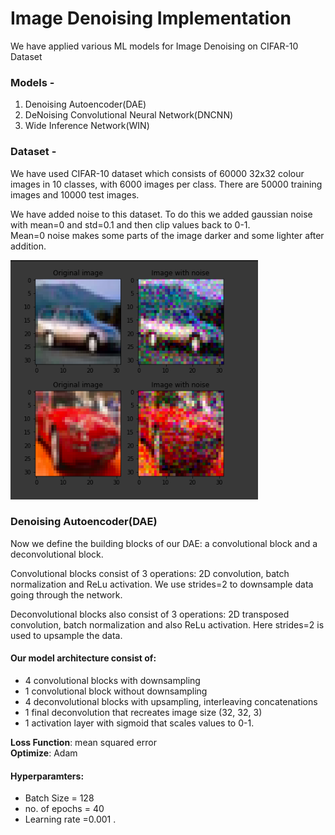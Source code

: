 # Image Denoising Implementation
We have applied various ML models for Image Denoising on CIFAR-10 Dataset

### Models -
1. Denoising Autoencoder(DAE)
1. DeNoising Convolutional Neural Network(DNCNN)
1. Wide Inference Network(WIN)

### Dataset -
We have used CIFAR-10 dataset which consists of 60000 32x32 colour images in 10 classes, with 6000 images per class. There are 50000 training images and 10000 test images.

We have added noise to this dataset.
To do this we added gaussian noise with mean=0 and std=0.1 and then clip values back to 0-1.</br>
Mean=0 noise makes some parts of the image darker and some lighter after addition.

![GitHub Logo](/images/noisy_image.png)

### Denoising Autoencoder(DAE)
Now we define the building blocks of our DAE: a convolutional block and a deconvolutional block.</br>

Convolutional blocks consist of 3 operations: 2D convolution, batch normalization and ReLu activation. We use strides=2 to downsample data going through the network.</br>

Deconvolutional blocks also consist of 3 operations: 2D transposed convolution, batch normalization and also ReLu activation. Here strides=2 is used to upsample the data.

#### Our model architecture consist of:

* 4 convolutional blocks with downsampling
* 1 convolutional block without downsampling
* 4 deconvolutional blocks with upsampling, interleaving concatenations
* 1 final deconvolution that recreates image size (32, 32, 3)
* 1 activation layer with sigmoid that scales values to 0-1.

**Loss Function**: mean squared error</br>
**Optimize**: Adam

#### Hyperparamters:
* Batch Size = 128
* no. of epochs = 40
* Learning rate =0.001 .
